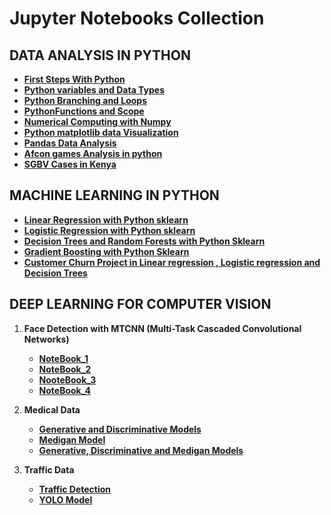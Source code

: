 # __Jupyter Notebooks Collection__

## __DATA ANALYSIS IN PYTHON__
- [__First Steps With Python__](https://github.com/IruraMwongera/irurajackblogs/blob/main/first_steps_with_python.ipynb)
- [__Python variables and Data Types__](https://github.com/IruraMwongera/irurajackblogs/blob/main/python_variables_and_data_types.ipynb)
- [__Python Branching and Loops__](https://github.com/IruraMwongera/irurajackblogs/blob/main/python_branching_and_loops.ipynb)
- [__PythonFunctions and Scope__](https://github.com/IruraMwongera/irurajackblogs/blob/main/python_functions_and_scope.ipynb)
- [__Numerical Computing with Numpy__](https://github.com/IruraMwongera/irurajackblogs/blob/main/python_numerical_computing_with_numpy.ipynb)
- [__Python matplotlib data Visualization__](https://github.com/IruraMwongera/irurajackblogs/blob/main/python_matplotlib_data_visualization%20(1).ipynb)
- [__Pandas Data Analysis__](https://github.com/IruraMwongera/irurajackblogs/blob/main/python_pandas_data_analysis.ipynb)
- [__Afcon games Analysis in python__](https://github.com/IruraMwongera/irurajackblogs/blob/main/Irura_Jackson_Mwongera_Project.ipynb)
- [__SGBV Cases in Kenya__](https://github.com/IruraMwongera/irurajackblogs/blob/main/sgbv_cases_in_kenya_2020_2023.ipynb)

## __MACHINE LEARNING IN PYTHON__
- [__Linear Regression with Python sklearn__](https://github.com/IruraMwongera/irurajackblogs/blob/main/python_sklearn_linear_regression.ipynb)
- [__Logistic Regression with Python sklearn__](https://github.com/IruraMwongera/irurajackblogs/blob/main/python_sklearn_logistic_regression.ipynb)
- [__Decision Trees and Random Forests with Python Sklearn__](https://github.com/IruraMwongera/irurajackblogs/blob/main/sklearn_decision_trees_random_forests.ipynb)
- [__Gradient Boosting with Python Sklearn__](https://github.com/IruraMwongera/irurajackblogs/blob/main/python_gradient_boosting_machines.ipynb)
- [__Customer Churn Project in Linear regression , Logistic regression  and Decision Trees__](https://github.com/IruraMwongera/irurajackblogs/blob/main/Irura_Jackson_Mwongera_project.ipynb)

## __DEEP LEARNING FOR COMPUTER VISION__
1. __Face Detection with MTCNN (Multi-Task Cascaded Convolutional Networks)__
   - [__NoteBook_1__](https://github.com/IruraMwongera/irurajackblogs/blob/main/Face_detection_1.ipynb)
   - [__NoteBook_2__](https://github.com/IruraMwongera/irurajackblogs/blob/main/Face_detection_2.ipynb)
   - [__NooteBook_3__](https://github.com/IruraMwongera/irurajackblogs/blob/main/Face_detection_3.ipynb)
   - [__NoteBook_4__](https://github.com/IruraMwongera/irurajackblogs/blob/main/Face_detection_4.ipynb)
     
2. __Medical Data__
   - [__Generative and Discriminative Models__](https://github.com/IruraMwongera/irurajackblogs/blob/main/Generative%20and%20Discriminitive_in_medical_detection.ipynb)
   - [__Medigan Model__](https://github.com/IruraMwongera/irurajackblogs/blob/main/Using_Medigan_model_in_medical_detection.ipynb)
   - [__Generative, Discriminative and Medigan Models__](https://github.com/IruraMwongera/irurajackblogs/blob/main/Medigan%2CGenerative%20and%20Descriptive_in_Medical_detection.ipynb)
     
3. __Traffic Data__
   - [__Traffic Detection__](https://github.com/IruraMwongera/irurajackblogs/blob/main/Trafic_detection.ipynb)
   -  [__YOLO Model__](https://colab.research.google.com/drive/10JoyRqaOEUwKXgFGwKmvGzgwkl92FJgb?usp=sharing)

